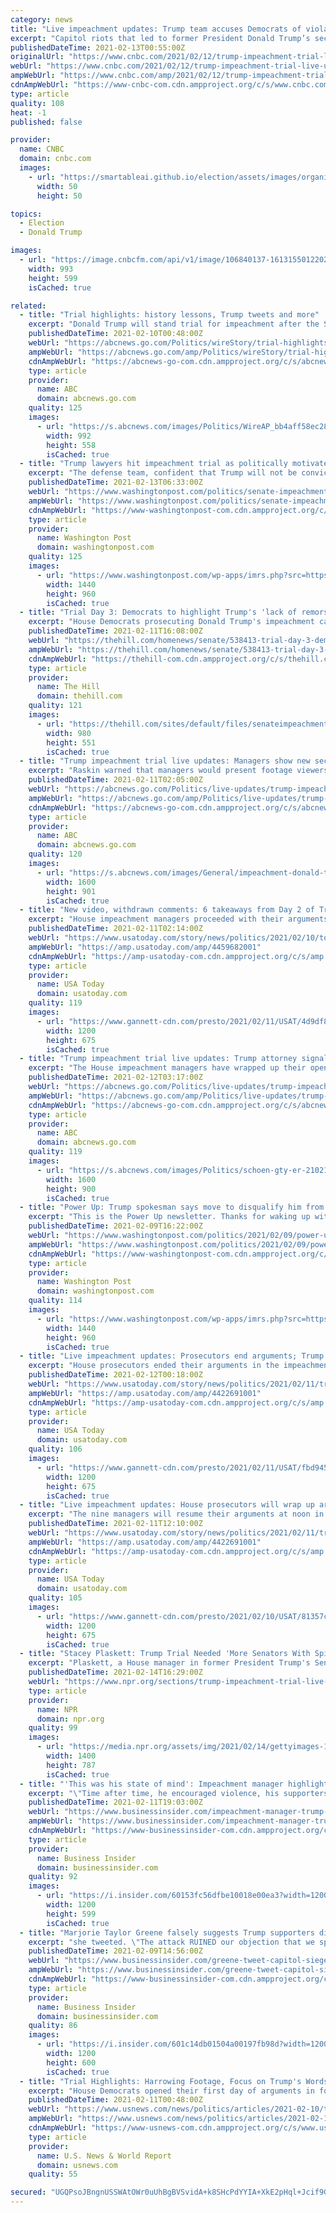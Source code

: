 ```yaml
---
category: news
title: "Live impeachment updates: Trump team accuses Democrats of violating due process, threatening free speech"
excerpt: "Capitol riots that led to former President Donald Trump’s second impeachment trial, his lawyers took to the floor on Friday to defend him. So far Trump’s legal team, cobbled together less than a week before the Senate trial was set to begin,"
publishedDateTime: 2021-02-13T00:55:00Z
originalUrl: "https://www.cnbc.com/2021/02/12/trump-impeachment-trial-live-updates-video-day-4.html"
webUrl: "https://www.cnbc.com/2021/02/12/trump-impeachment-trial-live-updates-video-day-4.html"
ampWebUrl: "https://www.cnbc.com/amp/2021/02/12/trump-impeachment-trial-live-updates-video-day-4.html"
cdnAmpWebUrl: "https://www-cnbc-com.cdn.ampproject.org/c/s/www.cnbc.com/amp/2021/02/12/trump-impeachment-trial-live-updates-video-day-4.html"
type: article
quality: 108
heat: -1
published: false

provider:
  name: CNBC
  domain: cnbc.com
  images:
    - url: "https://smartableai.github.io/election/assets/images/organizations/cnbc.com-50x50.jpg"
      width: 50
      height: 50

topics:
  - Election
  - Donald Trump

images:
  - url: "https://image.cnbcfm.com/api/v1/image/106840137-16131550122021-02-12t183425z_1669069050_rc26rl96hbfp_rtrmadp_0_usa-trump-impeachment.jpeg?v=1613155084"
    width: 993
    height: 599
    isCached: true

related:
  - title: "Trial highlights: history lessons, Trump tweets and more"
    excerpt: "Donald Trump will stand trial for impeachment after the Senate rejected arguments from the former president’s lawyers that the chamber cannot move forward because he is no longer in office"
    publishedDateTime: 2021-02-10T00:48:00Z
    webUrl: "https://abcnews.go.com/Politics/wireStory/trial-highlights-history-lessons-trump-tweets-75789773"
    ampWebUrl: "https://abcnews.go.com/amp/Politics/wireStory/trial-highlights-history-lessons-trump-tweets-75789773"
    cdnAmpWebUrl: "https://abcnews-go-com.cdn.ampproject.org/c/s/abcnews.go.com/amp/Politics/wireStory/trial-highlights-history-lessons-trump-tweets-75789773"
    type: article
    provider:
      name: ABC
      domain: abcnews.go.com
    quality: 125
    images:
      - url: "https://s.abcnews.com/images/Politics/WireAP_bb4aff58ec284468b4b027215e10659d_16x9_992.jpg"
        width: 992
        height: 558
        isCached: true
  - title: "Trump lawyers hit impeachment trial as politically motivated ‘hatred’"
    excerpt: "The defense team, confident that Trump will not be convicted, used up less than three hours in its arguments to the Senate."
    publishedDateTime: 2021-02-13T06:33:00Z
    webUrl: "https://www.washingtonpost.com/politics/senate-impeachment-trial-trump/2021/02/12/8f53ceb4-6d3a-11eb-9f80-3d7646ce1bc0_story.html"
    ampWebUrl: "https://www.washingtonpost.com/politics/senate-impeachment-trial-trump/2021/02/12/8f53ceb4-6d3a-11eb-9f80-3d7646ce1bc0_story.html?outputType=amp"
    cdnAmpWebUrl: "https://www-washingtonpost-com.cdn.ampproject.org/c/s/www.washingtonpost.com/politics/senate-impeachment-trial-trump/2021/02/12/8f53ceb4-6d3a-11eb-9f80-3d7646ce1bc0_story.html?outputType=amp"
    type: article
    provider:
      name: Washington Post
      domain: washingtonpost.com
    quality: 125
    images:
      - url: "https://www.washingtonpost.com/wp-apps/imrs.php?src=https://arc-anglerfish-washpost-prod-washpost.s3.amazonaws.com/public/2UZOFMTNOEI6XJTO4JYEN2PITA.jpg&w=1440"
        width: 1440
        height: 960
        isCached: true
  - title: "Trial Day 3: Democrats to highlight Trump's 'lack of remorse' for Capitol riot"
    excerpt: "House Democrats prosecuting Donald Trump's impeachment case intend to use the third day of the Senate trial to highlight what they cast as the former president's unabashed reaction to last month's deadly rampage at the Capitol."
    publishedDateTime: 2021-02-11T16:08:00Z
    webUrl: "https://thehill.com/homenews/senate/538413-trial-day-3-democrats-to-highlight-trumps-lack-of-remorse-for-capitol-riot"
    ampWebUrl: "https://thehill.com/homenews/senate/538413-trial-day-3-democrats-to-highlight-trumps-lack-of-remorse-for-capitol-riot?amp"
    cdnAmpWebUrl: "https://thehill-com.cdn.ampproject.org/c/s/thehill.com/homenews/senate/538413-trial-day-3-democrats-to-highlight-trumps-lack-of-remorse-for-capitol-riot?amp"
    type: article
    provider:
      name: The Hill
      domain: thehill.com
    quality: 121
    images:
      - url: "https://thehill.com/sites/default/files/senateimpeachmenttrialraskin_020921getty.jpg"
        width: 980
        height: 551
        isCached: true
  - title: "Trump impeachment trial live updates: Managers show new security footage of riot"
    excerpt: "Raskin warned that managers would present footage viewers may find disturbing. Trump impeachment trial: Day 2 key moments Former President Donald Trump's historic second impeachment trial is taking place in the Senate."
    publishedDateTime: 2021-02-11T02:05:00Z
    webUrl: "https://abcnews.go.com/Politics/live-updates/trump-impeachment-trial-live-updates-senate-debate-constitutionality/?id=75741945"
    ampWebUrl: "https://abcnews.go.com/amp/Politics/live-updates/trump-impeachment-trial-live-updates-senate-debate-constitutionality/?id=75741945"
    cdnAmpWebUrl: "https://abcnews-go-com.cdn.ampproject.org/c/s/abcnews.go.com/amp/Politics/live-updates/trump-impeachment-trial-live-updates-senate-debate-constitutionality/?id=75741945"
    type: article
    provider:
      name: ABC
      domain: abcnews.go.com
    quality: 120
    images:
      - url: "https://s.abcnews.com/images/General/impeachment-donald-trump-25-ap-llr-210210_1612998847095_hpMain_16x9_1600.jpg"
        width: 1600
        height: 901
        isCached: true
  - title: "New video, withdrawn comments: 6 takeaways from Day 2 of Trump's impeachment trial"
    excerpt: "House impeachment managers proceeded with their arguments for convicting former President Donald Trump on the charge of inciting the Capitol riot."
    publishedDateTime: 2021-02-11T02:14:00Z
    webUrl: "https://www.usatoday.com/story/news/politics/2021/02/10/top-takeaways-day-2-donald-trump-impeachment-trial/4459682001/"
    ampWebUrl: "https://amp.usatoday.com/amp/4459682001"
    cdnAmpWebUrl: "https://amp-usatoday-com.cdn.ampproject.org/c/s/amp.usatoday.com/amp/4459682001"
    type: article
    provider:
      name: USA Today
      domain: usatoday.com
    quality: 119
    images:
      - url: "https://www.gannett-cdn.com/presto/2021/02/11/USAT/4d9df8b2-c3b1-4595-9989-d82b70132cac-AP21042008403854.jpg?auto=webp&crop=2800,1575,x5,y0&format=pjpg&width=1200"
        width: 1200
        height: 675
        isCached: true
  - title: "Trump impeachment trial live updates: Trump attorney signals trial could end Friday"
    excerpt: "The House impeachment managers have wrapped up their opening arguments. Trump impeachment trial: Day 3 key moments Former President Donald Trump's historic second impeachment trial is taking place in the Senate."
    publishedDateTime: 2021-02-12T03:17:00Z
    webUrl: "https://abcnews.go.com/Politics/live-updates/trump-impeachment-trial-live-updates-senate-debate-constitutionality/?id=75741945"
    ampWebUrl: "https://abcnews.go.com/amp/Politics/live-updates/trump-impeachment-trial-live-updates-senate-debate-constitutionality/?id=75741945"
    cdnAmpWebUrl: "https://abcnews-go-com.cdn.ampproject.org/c/s/abcnews.go.com/amp/Politics/live-updates/trump-impeachment-trial-live-updates-senate-debate-constitutionality/?id=75741945"
    type: article
    provider:
      name: ABC
      domain: abcnews.go.com
    quality: 119
    images:
      - url: "https://s.abcnews.com/images/Politics/schoen-gty-er-210211_1613092879727_hpMain_16x9_1600.jpg"
        width: 1600
        height: 900
        isCached: true
  - title: "Power Up: Trump spokesman says move to disqualify him from future office is 'dead on arrival'"
    excerpt: "This is the Power Up newsletter. Thanks for waking up with us. IMPEACHMENT II: Former president Donald Trump won't be testifying in his second Senate impeachment trial starting today. But that doesn't mean Trump won't be tuning in to the proceedings as House impeachment managers argue he is “singularly responsible” for inciting the Jan."
    publishedDateTime: 2021-02-09T16:22:00Z
    webUrl: "https://www.washingtonpost.com/politics/2021/02/09/power-up-trump-spokesman-says-move-disqualify-him-future-office-is-dead-arrival/"
    ampWebUrl: "https://www.washingtonpost.com/politics/2021/02/09/power-up-trump-spokesman-says-move-disqualify-him-future-office-is-dead-arrival/?outputType=amp"
    cdnAmpWebUrl: "https://www-washingtonpost-com.cdn.ampproject.org/c/s/www.washingtonpost.com/politics/2021/02/09/power-up-trump-spokesman-says-move-disqualify-him-future-office-is-dead-arrival/?outputType=amp"
    type: article
    provider:
      name: Washington Post
      domain: washingtonpost.com
    quality: 114
    images:
      - url: "https://www.washingtonpost.com/wp-apps/imrs.php?src=https://arc-anglerfish-washpost-prod-washpost.s3.amazonaws.com/public/2CAUKOTKJII6XJTO4JYEN2PITA.jpg&w=1440"
        width: 1440
        height: 960
        isCached: true
  - title: "Live impeachment updates: Prosecutors end arguments; Trump lawyer calls trial 'weaponization' of impeachment"
    excerpt: "House prosecutors ended their arguments in the impeachment trial of Donald Trump. The former president's legal team starts Friday."
    publishedDateTime: 2021-02-12T00:18:00Z
    webUrl: "https://www.usatoday.com/story/news/politics/2021/02/11/trump-impeachment-trial-house-prosecutors-wrap-up-arguments/4422691001/"
    ampWebUrl: "https://amp.usatoday.com/amp/4422691001"
    cdnAmpWebUrl: "https://amp-usatoday-com.cdn.ampproject.org/c/s/amp.usatoday.com/amp/4422691001"
    type: article
    provider:
      name: USA Today
      domain: usatoday.com
    quality: 106
    images:
      - url: "https://www.gannett-cdn.com/presto/2021/02/11/USAT/fbd94518-cc77-4c73-b4c5-65ffc5559fd1-AP21042739498943.jpg?auto=webp&crop=3229,1816,x0,y125&format=pjpg&width=1200"
        width: 1200
        height: 675
        isCached: true
  - title: "Live impeachment updates: House prosecutors will wrap up arguments at Trump trial after day of Capitol footage"
    excerpt: "The nine managers will resume their arguments at noon in their final day of opening arguments. When they're done, Trump's team will begin."
    publishedDateTime: 2021-02-11T12:10:00Z
    webUrl: "https://www.usatoday.com/story/news/politics/2021/02/11/trump-impeachment-trial-house-prosecutors-wrap-up-arguments/4422691001/"
    ampWebUrl: "https://amp.usatoday.com/amp/4422691001"
    cdnAmpWebUrl: "https://amp-usatoday-com.cdn.ampproject.org/c/s/amp.usatoday.com/amp/4422691001"
    type: article
    provider:
      name: USA Today
      domain: usatoday.com
    quality: 105
    images:
      - url: "https://www.gannett-cdn.com/presto/2021/02/10/USAT/81357ca9-76f8-4a30-8f24-92b1493b443a-AP_Trump_Impeachment_8.jpg?auto=webp&crop=3647,2052,x0,y0&format=pjpg&width=1200"
        width: 1200
        height: 675
        isCached: true
  - title: "Stacey Plaskett: Trump Trial Needed 'More Senators With Spines, Not More Witnesses'"
    excerpt: "Plaskett, a House manager in former President Trump's Senate trial, defends the decision not to call witnesses. \"As all Americans believed at that moment, the evidence was overwhelming,\" she says."
    publishedDateTime: 2021-02-14T16:29:00Z
    webUrl: "https://www.npr.org/sections/trump-impeachment-trial-live-updates/2021/02/14/967827857/stacey-plaskett-trump-trial-needed-more-senators-with-spines-not-more-witnesses"
    type: article
    provider:
      name: NPR
      domain: npr.org
    quality: 99
    images:
      - url: "https://media.npr.org/assets/img/2021/02/14/gettyimages-1302002799_wide-4930a5a178ab0d227da0928eff16e717b75d1d16.jpg?s=1400"
        width: 1400
        height: 787
        isCached: true
  - title: "'This was his state of mind': Impeachment manager highlights Trump's 'pattern and practice' of inciting violence before the Capitol siege"
    excerpt: "\"Time after time, he encouraged violence, his supporters listened and they got the message,\" impeachment manager Jamie Raskin said."
    publishedDateTime: 2021-02-11T19:03:00Z
    webUrl: "https://www.businessinsider.com/impeachment-manager-trump-pattern-practice-inciting-violence-2021-2"
    ampWebUrl: "https://www.businessinsider.com/impeachment-manager-trump-pattern-practice-inciting-violence-2021-2?amp"
    cdnAmpWebUrl: "https://www-businessinsider-com.cdn.ampproject.org/c/s/www.businessinsider.com/impeachment-manager-trump-pattern-practice-inciting-violence-2021-2?amp"
    type: article
    provider:
      name: Business Insider
      domain: businessinsider.com
    quality: 92
    images:
      - url: "https://i.insider.com/60153fc56dfbe10018e00ea3?width=1200&format=jpeg"
        width: 1200
        height: 599
        isCached: true
  - title: "Marjorie Taylor Greene falsely suggests Trump supporters didn't carry out the Capitol siege days after apologizing for endorsing conspiracy theories"
    excerpt: "she tweeted. \"The attack RUINED our objection that we spent weeks preparing for, which devastated our efforts on behalf of Trump and his voters.\" Greene's tweet was part of a longer thread about the siege and former President Donald Trump's Senate ..."
    publishedDateTime: 2021-02-09T14:56:00Z
    webUrl: "https://www.businessinsider.com/greene-tweet-capitol-siege-after-apologizing-conspiracy-theories-2021-2"
    ampWebUrl: "https://www.businessinsider.com/greene-tweet-capitol-siege-after-apologizing-conspiracy-theories-2021-2?amp"
    cdnAmpWebUrl: "https://www-businessinsider-com.cdn.ampproject.org/c/s/www.businessinsider.com/greene-tweet-capitol-siege-after-apologizing-conspiracy-theories-2021-2?amp"
    type: article
    provider:
      name: Business Insider
      domain: businessinsider.com
    quality: 86
    images:
      - url: "https://i.insider.com/601c14db01504a00197fb98d?width=1200&format=jpeg"
        width: 1200
        height: 600
        isCached: true
  - title: "Trial Highlights: Harrowing Footage, Focus on Trump's Words"
    excerpt: "House Democrats opened their first day of arguments in former President Donald Trump’s impeachment trial with searing footage of the U.S. Capitol riot."
    publishedDateTime: 2021-02-11T00:48:00Z
    webUrl: "https://www.usnews.com/news/politics/articles/2021-02-10/trial-highlights-harrowing-footage-focus-on-trumps-words"
    ampWebUrl: "https://www.usnews.com/news/politics/articles/2021-02-10/trial-highlights-harrowing-footage-focus-on-trumps-words?context=amp"
    cdnAmpWebUrl: "https://www-usnews-com.cdn.ampproject.org/c/s/www.usnews.com/news/politics/articles/2021-02-10/trial-highlights-harrowing-footage-focus-on-trumps-words?context=amp"
    type: article
    provider:
      name: U.S. News & World Report
      domain: usnews.com
    quality: 55

secured: "UGQPsoJBngnUSSWAtOWr0uUhBgBVSvidA+k8SHcPdYYIA+XkE2pHql+Jcif9G5FlJFZvew+N/qLKUyRhVW4OxYO2nB7A2XDGxSLFSknCkYLwzIkKTsFKgCQUA3OgwutofdJ5qFIuBBqpbDiuCuStTVJwnDKXM8cEC9YHTBzgrDjjJXMDAbBW1wSKFSL711O09R0aXHAgL5n3HyR4Y5+7kUfhAkUoMMy96ooAhl6PR7ffAe54VmfupPqurPqCgcAb7671JrnzkCMAzUOoYCijkgQWWfH2utTWISiDAeXtPgLhyvKEK3LivEtv4+/oKJkALbs0u1KnvZ0P+R+/kvT8m2x22S9hjOUT93FKQFLNUJ0=;tf1nZPk9L/qhP1z2092bfg=="
---
```



